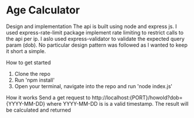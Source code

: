 # Age Calculator

Design and implementation
The api is built using node and express js. I used express-rate-limit package implement rate limiting to restrict calls to the api per ip. I aslo used express-validator to validate the expected query param (dob).
No particular design pattern was followed as I wanted to keep it short a simple.



How to get started
1.  Clone the repo
2.  Run 'npm install'
3.  Open your terminal, navigate into the repo and run 'node index.js'

How it works
Send a get request to http://localhost:{PORT}/howold?dob={YYYY-MM-DD} where YYYY-MM-DD is is a valid timestamp. The result will be calculated and returned

